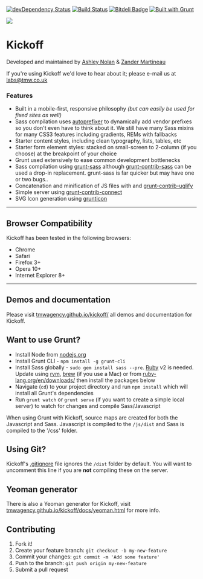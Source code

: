 [![devDependency Status](https://david-dm.org/tmwagency/kickoff/dev-status.png)](https://david-dm.org/tmwagency/kickoff#info=devDependencies) [![Build Status](https://travis-ci.org/tmwagency/kickoff.svg?branch=master)](https://travis-ci.org/tmwagency/kickoff) [![Bitdeli Badge](https://d2weczhvl823v0.cloudfront.net/tmwagency/kickoff/trend.png)](https://bitdeli.com/free "Bitdeli Badge") [![Built with Grunt](https://cdn.gruntjs.com/builtwith.png)](http://gruntjs.com/)

![](http://f.cl.ly/items/3d0o1O190m0U443I0B1I/Screen%20Shot%202013-10-07%20at%2022.05.42.png)

# Kickoff

Developed and maintained by [Ashley Nolan](https://github.com/dragongraphics) & [Zander Martineau](https://github.com/mrmartineau)

If you're using Kickoff we'd love to hear about it; please e-mail us at labs@tmw.co.uk

### Features

* Built in a mobile-first, responsive philosophy *(but can easily be used for fixed sites as well)*
* Sass compilation uses [autoprefixer]() to dynamically add vendor prefixes so you don't even have to think about it. We still have many Sass mixins for many CSS3 features including gradients, REMs with fallbacks
* Starter content styles, including clean typography, lists, tables, etc
* Starter form element styles: stacked on small-screen to 2-column (if you choose) at the breakpoint of your choice
* Grunt used extensively to ease common development bottlenecks
 * Sass compilation using [grunt-sass](https://github.com/sindresorhus/grunt-sass) although [grunt-contrib-sass](https://github.com/gruntjs/grunt-contrib-sass) can be used a drop-in replacement. grunt-sass is far quicker but may have one or two bugs..
 * Concatenation and minification of JS files with and [grunt-contrib-uglify](https://github.com/gruntjs/grunt-contrib-uglify)
 * Simple server using [grunt-contrib-connect](https://github.com/gruntjs/grunt-contrib-connect)
 * SVG Icon generation using [grunticon](https://github.com/filamentgroup/grunticon)

---
## Browser Compatibility
Kickoff has been tested in the following browsers:
- Chrome
- Safari
- Firefox 3+
- Opera 10+
- Internet Explorer 8+

---
## Demos and documentation
Please visit [tmwagency.github.io/kickoff/](http://tmwagency.github.io/kickoff/) all demos and documentation for Kickoff.

## Want to use Grunt?
* Install Node from [nodejs.org](http://nodejs.org/)
* Install Grunt CLI - `npm install -g grunt-cli`
* Install Sass globally - `sudo gem install sass --pre`. [Ruby](https://www.ruby-lang.org/en/) v2 is needed. Update using [rvm](http://rvm.io/), [brew](http://brew.sh) (if you use a Mac) or from [ruby-lang.org/en/downloads/](https://www.ruby-lang.org/en/downloads/) then install the packages below
* Navigate (`cd`) to your project directory and run `npm install` which will install all Grunt's dependencies
* Run `grunt watch` or `grunt serve` (if you want to create a simple local server) to watch for changes and compile Sass/Javascript

When using Grunt with Kickoff, source maps are created for both the Javascript and Sass. Javascript is compiled to the `/js/dist` and Sass is compiled to the '/css' folder.

## Using Git?
Kickoff's [.gitignore](https://github.com/tmwagency/kickoff/blob/master/.gitignore#L30) file ignores the `/dist` folder by default. You will want to uncomment this line if you are **not** compiling these on the server.

## Yeoman generator
There is also a Yeoman generator for Kickoff, visit [tmwagency.github.io/kickoff/docs/yeoman.html](http://tmwagency.github.io/kickoff/docs/yeoman.html) for more info.

## Contributing

1. Fork it!
2. Create your feature branch: `git checkout -b my-new-feature`
3. Commit your changes: `git commit -m 'Add some feature'`
4. Push to the branch: `git push origin my-new-feature`
5. Submit a pull request


